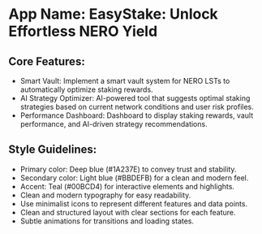 # **App Name**: EasyStake: Unlock Effortless NERO Yield

## Core Features:

- Smart Vault: Implement a smart vault system for NERO LSTs to automatically optimize staking rewards.
- AI Strategy Optimizer: AI-powered tool that suggests optimal staking strategies based on current network conditions and user risk profiles.
- Performance Dashboard: Dashboard to display staking rewards, vault performance, and AI-driven strategy recommendations.

## Style Guidelines:

- Primary color: Deep blue (#1A237E) to convey trust and stability.
- Secondary color: Light blue (#BBDEFB) for a clean and modern feel.
- Accent: Teal (#00BCD4) for interactive elements and highlights.
- Clean and modern typography for easy readability.
- Use minimalist icons to represent different features and data points.
- Clean and structured layout with clear sections for each feature.
- Subtle animations for transitions and loading states.